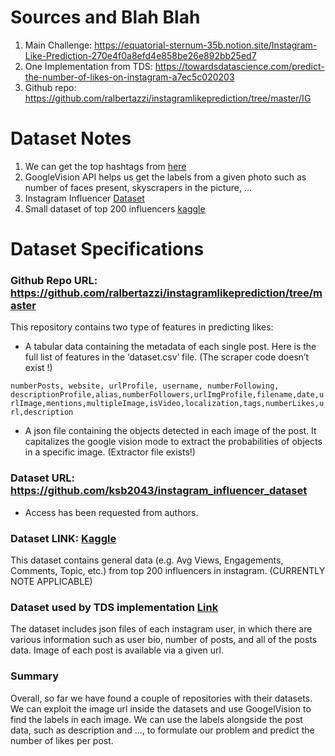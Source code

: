# Sources and Blah Blah
1. Main Challenge: https://equatorial-sternum-35b.notion.site/Instagram-Like-Prediction-270e4f0a8efd4e858be26e892bb25ed7
2. One Implementation from TDS: https://towardsdatascience.com/predict-the-number-of-likes-on-instagram-a7ec5c020203
3. Github repo: https://github.com/ralbertazzi/instagramlikeprediction/tree/master/IG


# Dataset Notes
1. We can get the top hashtags from [here](https://top-hashtags.com/instagram/)
2. GoogleVision API helps us get the labels from a given photo such as number of faces present, skyscrapers in the picture, ...
3. Instagram Influencer [Dataset](https://github.com/ksb2043/instagram_influencer_dataset)
4. Small dataset of top 200 influencers [kaggle](https://www.kaggle.com/datasets/syedjaferk/top-200-instagrammers-data-cleaned)


# Dataset Specifications

### Github Repo URL: https://github.com/ralbertazzi/instagramlikeprediction/tree/master

This repository contains two type of features in predicting likes:

 - A tabular data containing the metadata of each single post. Here is the full list of features in the ‘dataset.csv’ file. (The scraper code doesn’t exist !)

`numberPosts, website, urlProfile, username, numberFollowing, descriptionProfile,alias,numberFollowers,urlImgProfile,filename,date,urlImage,mentions,multipleImage,isVideo,localization,tags,numberLikes,url,description`


- A json file containing the objects detected in each image of the post. It capitalizes the google vision mode to extract the probabilities of objects in a specific image. (Extractor file exists!)


### Dataset URL: https://github.com/ksb2043/instagram_influencer_dataset

- Access has been requested from authors.

### Dataset LINK: [Kaggle](https://www.kaggle.com/datasets/syedjaferk/top-200-instagrammers-data-cleaned)

This dataset contains general data (e.g. Avg Views, Engagements, Comments, Topic, etc.) from top 200 influencers in instagram. (CURRENTLY NOTE APPLICABLE)

### Dataset used by TDS implementation [Link](https://github.com/gvsi/instagram-like-predictor/tree/master/profiles)
The dataset includes json files of each instagram user, in which there are various information such as user bio, number of posts, and all of the posts data. Image of each post is available via a given url.

### Summary 
Overall, so far we have found a couple of repositories with their datasets. We can exploit the image url inside the datasets and use GoogelVision to find the labels in each image. We can use the labels alongside the post data, such as description and ..., to formulate our problem and predict the number of likes per post.
